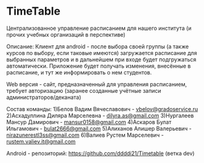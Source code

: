 # TimeTable
Централизованное управление расписанием для нашего института (и прочих учебных организаций в перспективе) 

Описание: 
  Клиент для android - после выбора своей группы (а также курсов по выбору, если таковые имеются) загружается расписание для выбранных параметров и в дальнейшем при входе будет подгружаться автоматически. Приложение будет получать изменения, внесённые в расписание, и тут же информировать о нем студентов.

  Web версия - сайт, предназначенный для управления расписанием, требует авторизацию (заранее созданные учётные записи администраторов/деканата)

Состав команды:
  1)Белов Вадим Вячеславович - vbelov@gradoservice.ru
  2)Асхадуллина Диляра Марселевна - dilyra.as@gmail.com
  3)Нургалеев Мансур Дамирович - mansur0158@gmail.com
  4)Аскаров Булат Ильгамович - bulat2666@gmail.com
  5)Алиханов Алишер Валерьевич - nirazunerestl3ss@gmail.com
  6)Валиев Рустем Марселевич - rustem.valiev.it@gmail.com

Android - репозиторий: https://github.com/ddddi21/Timetable (ветка dev)
